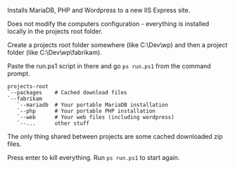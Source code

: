 Installs MariaDB, PHP and Wordpress to a new IIS Express site.

Does not modify the computers configuration - everything is installed locally in the projects root folder.

Create a projects root folder somewhere (like C:\Dev\wp) and then a project folder (like C:\Dev\wp\fabrikam).

Paste the run.ps1 script in there and go `ps run.ps1` from the command prompt.

    projects-root
    `--packages    # Cached download files
    `--fabrikam
       `--mariadb  # Your portable MariaDB installation
       `--php      # Your portable PHP installation
       `--web      # Your web files (including wordpress)
       `--...      other stuff

The only thing shared between projects are some cached downloaded zip files.

Press enter to kill everything. Run `ps run.ps1` to start again.